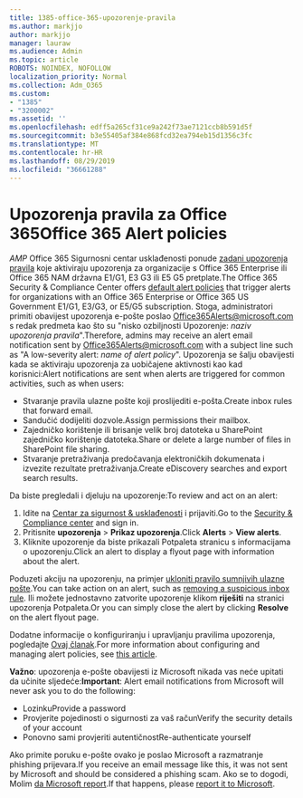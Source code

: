 ```yaml
---
title: 1385-office-365-upozorenje-pravila
ms.author: markjjo
author: markjjo
manager: lauraw
ms.audience: Admin
ms.topic: article
ROBOTS: NOINDEX, NOFOLLOW
localization_priority: Normal
ms.collection: Adm_O365
ms.custom:
- "1385"
- "3200002"
ms.assetid: ''
ms.openlocfilehash: edff5a265cf31ce9a242f73ae7121ccb8b591d5f
ms.sourcegitcommit: b3e55405af384e868fcd32ea794eb15d1356c3fc
ms.translationtype: MT
ms.contentlocale: hr-HR
ms.lasthandoff: 08/29/2019
ms.locfileid: "36661288"
---
```

# <a name="office-365-alert-policies"></a><span data-ttu-id="a79d7-102">Upozorenja pravila za Office 365</span><span class="sxs-lookup"><span data-stu-id="a79d7-102">Office 365 Alert policies</span></span>

<span data-ttu-id="a79d7-103">_AMP_ Office 365 Sigurnosni centar usklađenosti ponude [zadani upozorenja pravila](https://docs.microsoft.com/office365/securitycompliance/alert-policies#default-alert-policies) koje aktiviraju upozorenja za organizacije s Office 365 Enterprise ili Office 365 NAM državna E1/G1, E3 G3 ili E5 G5 pretplate.</span><span class="sxs-lookup"><span data-stu-id="a79d7-103">The Office 365 Security & Compliance Center offers [default alert policies](https://docs.microsoft.com/office365/securitycompliance/alert-policies#default-alert-policies) that trigger alerts for organizations with an Office 365 Enterprise or Office 365 US Government E1/G1, E3/G3, or E5/G5 subscription.</span></span> <span data-ttu-id="a79d7-104">Stoga, administratori primiti obavijest upozorenja e-pošte poslao Office365Alerts@microsoft.com s redak predmeta kao što su "nisko ozbiljnosti Upozorenje: *naziv upozorenja pravila*".</span><span class="sxs-lookup"><span data-stu-id="a79d7-104">Therefore, admins may receive an alert email notification sent by Office365Alerts@microsoft.com with a subject line such as "A low-severity alert: *name of alert policy*".</span></span> <span data-ttu-id="a79d7-105">Upozorenja se šalju obavijesti kada se aktiviraju upozorenja za uobičajene aktivnosti kao kad korisnici:</span><span class="sxs-lookup"><span data-stu-id="a79d7-105">Alert notifications are sent when alerts are triggered for common activities, such as when users:</span></span>

- <span data-ttu-id="a79d7-106">Stvaranje pravila ulazne pošte koji proslijediti e-pošta.</span><span class="sxs-lookup"><span data-stu-id="a79d7-106">Create inbox rules that forward email.</span></span>
- <span data-ttu-id="a79d7-107">Sandučić dodijeliti dozvole.</span><span class="sxs-lookup"><span data-stu-id="a79d7-107">Assign permissions their mailbox.</span></span>
- <span data-ttu-id="a79d7-108">Zajedničko korištenje ili brisanje velik broj datoteka u SharePoint zajedničko korištenje datoteka.</span><span class="sxs-lookup"><span data-stu-id="a79d7-108">Share or delete a large number of files in SharePoint file sharing.</span></span>
- <span data-ttu-id="a79d7-109">Stvaranje pretraživanja predočavanja elektroničkih dokumenata i izvezite rezultate pretraživanja.</span><span class="sxs-lookup"><span data-stu-id="a79d7-109">Create eDiscovery searches and export search results.</span></span>

<span data-ttu-id="a79d7-110">Da biste pregledali i djeluju na upozorenje:</span><span class="sxs-lookup"><span data-stu-id="a79d7-110">To review and act on an alert:</span></span>

1. <span data-ttu-id="a79d7-111">Idite na [Centar za sigurnost & usklađenosti](https://protection.office.com) i prijaviti.</span><span class="sxs-lookup"><span data-stu-id="a79d7-111">Go to the [Security & Compliance center](https://protection.office.com) and sign in.</span></span>
2. <span data-ttu-id="a79d7-112">Pritisnite **upozorenja** > **Prikaz upozorenja**.</span><span class="sxs-lookup"><span data-stu-id="a79d7-112">Click **Alerts** > **View alerts**.</span></span>
3. <span data-ttu-id="a79d7-113">Kliknite upozorenje da biste prikazali Potpaleta stranicu s informacijama o upozorenju.</span><span class="sxs-lookup"><span data-stu-id="a79d7-113">Click an alert to display a flyout page with information about the alert.</span></span>

<span data-ttu-id="a79d7-114">Poduzeti akciju na upozorenju, na primjer [ukloniti pravilo sumnjivih ulazne pošte](https://docs.microsoft.com/office365/securitycompliance/responding-to-a-compromised-email-account).</span><span class="sxs-lookup"><span data-stu-id="a79d7-114">You can take action on an alert, such as [removing a suspicious inbox rule](https://docs.microsoft.com/office365/securitycompliance/responding-to-a-compromised-email-account).</span></span> <span data-ttu-id="a79d7-115">Ili možete jednostavno zatvorite upozorenje klikom **riješiti** na stranici upozorenja Potpaleta.</span><span class="sxs-lookup"><span data-stu-id="a79d7-115">Or you can simply close the alert by clicking **Resolve** on the alert flyout page.</span></span>

<span data-ttu-id="a79d7-116">Dodatne informacije o konfiguriranju i upravljanju pravilima upozorenja, pogledajte [Ovaj članak](https://docs.microsoft.com/office365/securitycompliance/alert-policies).</span><span class="sxs-lookup"><span data-stu-id="a79d7-116">For more information about configuring and managing alert policies, see  [this article](https://docs.microsoft.com/office365/securitycompliance/alert-policies).</span></span>

<span data-ttu-id="a79d7-117">**Važno**: upozorenja e-pošte obavijesti iz Microsoft nikada vas neće upitati da učinite sljedeće:</span><span class="sxs-lookup"><span data-stu-id="a79d7-117">**Important**: Alert email notifications from Microsoft will never ask you to do the following:</span></span>

- <span data-ttu-id="a79d7-118">Lozinku</span><span class="sxs-lookup"><span data-stu-id="a79d7-118">Provide a password</span></span>
- <span data-ttu-id="a79d7-119">Provjerite pojedinosti o sigurnosti za vaš račun</span><span class="sxs-lookup"><span data-stu-id="a79d7-119">Verify the security details of your account</span></span>
- <span data-ttu-id="a79d7-120">Ponovno sami provjeriti autentičnost</span><span class="sxs-lookup"><span data-stu-id="a79d7-120">Re-authenticate yourself</span></span>

<span data-ttu-id="a79d7-121">Ako primite poruku e-pošte ovako je poslao Microsoft a razmatranje phishing prijevara.</span><span class="sxs-lookup"><span data-stu-id="a79d7-121">If you receive an email message like this, it was not sent by Microsoft and should be considered a phishing scam.</span></span> <span data-ttu-id="a79d7-122">Ako se to dogodi, Molim [da Microsoft report](https://docs.microsoft.com/office365/SecurityCompliance/report-junk-email-and-phishing-scams-in-outlook-on-the-web-eop).</span><span class="sxs-lookup"><span data-stu-id="a79d7-122">If that happens, please [report it to Microsoft](https://docs.microsoft.com/office365/SecurityCompliance/report-junk-email-and-phishing-scams-in-outlook-on-the-web-eop).</span></span>